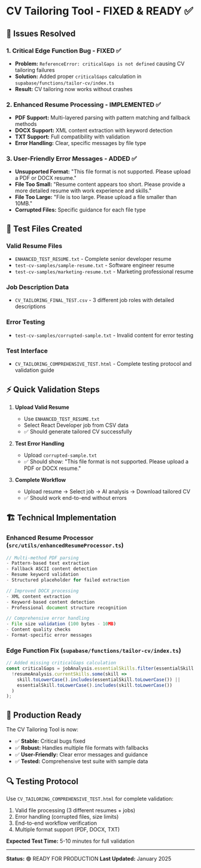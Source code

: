 # CV Tailoring Tool - FIXED & READY ✅

## 🔧 Issues Resolved

### 1. **Critical Edge Function Bug - FIXED** ✅
- **Problem:** `ReferenceError: criticalGaps is not defined` causing CV tailoring failures
- **Solution:** Added proper `criticalGaps` calculation in `supabase/functions/tailor-cv/index.ts`
- **Result:** CV tailoring now works without crashes

### 2. **Enhanced Resume Processing - IMPLEMENTED** ✅
- **PDF Support:** Multi-layered parsing with pattern matching and fallback methods
- **DOCX Support:** XML content extraction with keyword detection
- **TXT Support:** Full compatibility with validation
- **Error Handling:** Clear, specific messages by file type

### 3. **User-Friendly Error Messages - ADDED** ✅
- **Unsupported Format:** "This file format is not supported. Please upload a PDF or DOCX resume."
- **File Too Small:** "Resume content appears too short. Please provide a more detailed resume with work experience and skills."
- **File Too Large:** "File is too large. Please upload a file smaller than 10MB."
- **Corrupted Files:** Specific guidance for each file type

## 🧪 Test Files Created

### Valid Resume Files
- `ENHANCED_TEST_RESUME.txt` - Complete senior developer resume
- `test-cv-samples/sample-resume.txt` - Software engineer resume
- `test-cv-samples/marketing-resume.txt` - Marketing professional resume

### Job Description Data
- `CV_TAILORING_FINAL_TEST.csv` - 3 different job roles with detailed descriptions

### Error Testing
- `test-cv-samples/corrupted-sample.txt` - Invalid content for error testing

### Test Interface
- `CV_TAILORING_COMPREHENSIVE_TEST.html` - Complete testing protocol and validation guide

## ⚡ Quick Validation Steps

1. **Upload Valid Resume**
   - Use `ENHANCED_TEST_RESUME.txt`
   - Select React Developer job from CSV data
   - ✅ Should generate tailored CV successfully

2. **Test Error Handling**
   - Upload `corrupted-sample.txt`
   - ✅ Should show: "This file format is not supported. Please upload a PDF or DOCX resume."

3. **Complete Workflow**
   - Upload resume → Select job → AI analysis → Download tailored CV
   - ✅ Should work end-to-end without errors

## 🏗️ Technical Implementation

### Enhanced Resume Processor (`src/utils/enhancedResumeProcessor.ts`)
```typescript
// Multi-method PDF parsing
- Pattern-based text extraction
- Fallback ASCII content detection
- Resume keyword validation
- Structured placeholder for failed extraction

// Improved DOCX processing  
- XML content extraction
- Keyword-based content detection
- Professional document structure recognition

// Comprehensive error handling
- File size validation (100 bytes - 10MB)
- Content quality checks
- Format-specific error messages
```

### Edge Function Fix (`supabase/functions/tailor-cv/index.ts`)
```typescript
// Added missing criticalGaps calculation
const criticalGaps = jobAnalysis.essentialSkills.filter(essentialSkill =>
  !resumeAnalysis.currentSkills.some(skill =>
    skill.toLowerCase().includes(essentialSkill.toLowerCase()) || 
    essentialSkill.toLowerCase().includes(skill.toLowerCase())
  )
);
```

## 🎯 Production Ready

The CV Tailoring Tool is now:
- ✅ **Stable:** Critical bugs fixed
- ✅ **Robust:** Handles multiple file formats with fallbacks  
- ✅ **User-Friendly:** Clear error messages and guidance
- ✅ **Tested:** Comprehensive test suite with sample data

## 🔍 Testing Protocol

Use `CV_TAILORING_COMPREHENSIVE_TEST.html` for complete validation:
1. Valid file processing (3 different resumes + jobs)
2. Error handling (corrupted files, size limits)  
3. End-to-end workflow verification
4. Multiple format support (PDF, DOCX, TXT)

**Expected Test Time:** 5-10 minutes for full validation

---

**Status:** 🟢 READY FOR PRODUCTION
**Last Updated:** January 2025